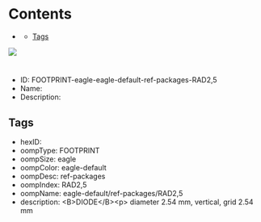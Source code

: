 



Contents
========

* [](#)
	* [Tags](#tags)
  
![][im]
# 

- ID: FOOTPRINT-eagle-eagle-default-ref-packages-RAD2,5
- Name: 
- Description: 

## Tags

- hexID: 
- oompType: FOOTPRINT
- oompSize: eagle
- oompColor: eagle-default
- oompDesc: ref-packages
- oompIndex: RAD2,5
- oompName: eagle-default/ref-packages/RAD2,5
- description: &lt;B&gt;DIODE&lt;/B&gt;&lt;p&gt;&#xD;
diameter 2.54 mm, vertical, grid 2.54 mm



[im]: image.png
